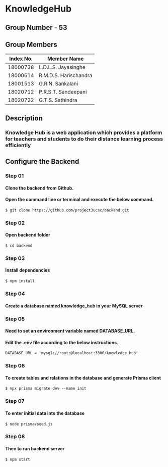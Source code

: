  # KnowledgeHub
 
 ## Group Number - 53
 
 ## Group Members 
 
|Index No. | Member Name         |
|--------- |-------------------- |
|18000738  |L.D.L.S. Jayasinghe  |
|18000614  |R.M.D.S. Harischandra|
|18001513  |G.R.N. Sankalani     |
|18020712  |P.R.S.T. Sandeepani  |
|18020722  |G.T.S. Sathindra     |
 
 
## Description
 ### Knowledge Hub is a web application which provides a platform for teachers and students to do their distance learning process efficiently


## Configure the Backend

 ### Step 01
   #### Clone the backend from Github.
   #### Open the command line or terminal and execute the below command.
    $ git clone https://github.com/project3ucsc/backend.git
    
  ### Step 02  
   #### Open backend folder
    $ cd backend
    
  ### Step 03 
   #### Install dependencies 
    $ npm install
  
  ### Step 04
   #### Create a database named knowledge_hub in your MySQL server

  ### Step 05
   #### Need to set an environment variable named DATABASE_URL.
   #### Edit the .env file according to the below instructions.
   
    DATABASE_URL = 'mysql://root:@localhost:3306/knowledge_hub'
    
  ### Step 06
   #### To create tables and relations in the database and generate Prisma client
    $ npx prisma migrate dev --name init
   
  ### Step 07
   #### To enter initial data into the database
    $ node prisma/seed.js
  
  ### Step 08
   #### Then to run backend server
    $ npm start



